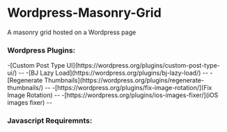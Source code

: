 # Wordpress-Masonry-Grid
A masonry grid hosted on a Wordpress page



<h3>Wordpress Plugins:</h3>
-[Custom Post Type UI](https://wordpress.org/plugins/custom-post-type-ui/)
--
-[BJ Lazy Load](https://wordpress.org/plugins/bj-lazy-load/)
--
-[Regenerate Thumbnails](https://wordpress.org/plugins/regenerate-thumbnails/)
--
-[https://wordpress.org/plugins/fix-image-rotation/](Fix Image Rotation)
--
-[https://wordpress.org/plugins/ios-images-fixer/](iOS images fixer)
--


<h3>Javascript Requiremnts:</h3>
